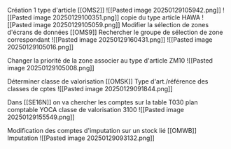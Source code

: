 Création 1 type d'article [[OMS2]]
![[Pasted image 20250129105942.png]]
![[Pasted image 20250129100351.png]]
copie du type article HAWA
![[Pasted image 20250129105059.png]]
Modifier la sélection de zones d'écrans de données [[OMS9]]
Rechercher le groupe de sélection de  zone  correspondant 
![[Pasted image 20250129160431.png]]
![[Pasted image 20250129105016.png]]

Changer la priorité de la zone associer au type  d'article ZM10
![[Pasted image 20250129105008.png]]

Déterminer classe de valorisation [[OMSK]]
Type d'art./référence des classes de cptes
![[Pasted image 20250129091844.png]]

Dans [[SE16N]] on va chercher les comptes sur 
la table T030
plan comptable YOCA
classe de valorisation 3100
![[Pasted image 20250129155549.png]]


Modification des comptes d'imputation sur un stock lié [[OMWB]]
Imputation
![[Pasted image 20250129093132.png]]



